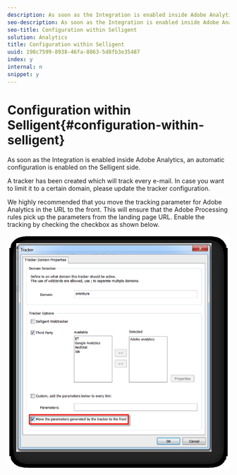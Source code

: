 ```yaml
---
description: As soon as the Integration is enabled inside Adobe Analytics, an automatic configuration is enabled on the Selligent side.
seo-description: As soon as the Integration is enabled inside Adobe Analytics, an automatic configuration is enabled on the Selligent side.
seo-title: Configuration within Selligent
solution: Analytics
title: Configuration within Selligent
uuid: 198c7599-8938-46fa-8863-5d8fb3e35487
index: y
internal: n
snippet: y
---
```


# Configuration within Selligent{#configuration-within-selligent}

As soon as the Integration is enabled inside Adobe Analytics, an automatic configuration is enabled on the Selligent side.

A tracker has been created which will track every e-mail. In case you want to limit it to a certain domain, please update the tracker configuration.

We highly recommended that you move the tracking parameter for Adobe Analytics in the URL to the front. This will ensure that the Adobe Processing rules pick up the parameters from the landing page URL. Enable the tracking by checking the checkbox as shown below.

![](assets/selligent-tracker.png)

